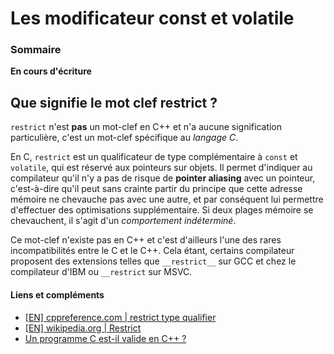 # Les modificateur const et volatile

### Sommaire

**En cours d'écriture**

## Que signifie le mot clef restrict ?

```restrict``` n'est **pas** un mot-clef en C++ et n'a aucune signification particulière, c'est un mot-clef spécifique au *langage C*.

En C, ```restrict``` est un qualificateur de type complémentaire à ```const``` et ```volatile```, qui est réservé aux pointeurs sur objets. Il permet d'indiquer au compilateur qu'il n'y a pas de risque de **pointer aliasing** avec un pointeur, c'est-à-dire qu'il peut sans crainte partir du principe que cette adresse mémoire ne chevauche pas avec une autre, et par conséquent lui permettre d'effectuer des optimisations supplémentaire. Si deux plages mémoire se chevauchent, il s'agit d'un *comportement indéterminé*.

Ce mot-clef n'existe pas en C++ et c'est d'ailleurs l'une des rares incompatibilités entre le C et le C++. Cela étant, certains compilateur proposent des extensions telles que ```__restrict__``` sur GCC et chez le compilateur d'IBM ou ```__restrict``` sur MSVC.

#### Liens et compléments
 - [[EN] cppreference.com | restrict type qualifier](https://en.cppreference.com/w/c/language/restrict)
 - [[EN] wikipedia.org | Restrict](https://fr.wikipedia.org/wiki/Restrict)
 - [Un programme C est-il valide en C++ ?](https://github.com/cpp-faq/cpp-faq/tree/develop/faq/fr-FR/.faq/404.md)
